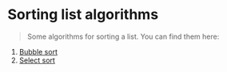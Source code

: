 # Sorting list algorithms
> Some algorithms for sorting a list.
You can find them here:

1. [Bubble sort](./bubble_sort/bubble_sort.md)
2. [Select sort](./select_sort/select_sort.md)